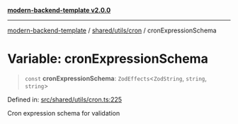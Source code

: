 [**modern-backend-template v2.0.0**](../../../../README.md)

***

[modern-backend-template](../../../../modules.md) / [shared/utils/cron](../README.md) / cronExpressionSchema

# Variable: cronExpressionSchema

> `const` **cronExpressionSchema**: `ZodEffects`\<`ZodString`, `string`, `string`\>

Defined in: [src/shared/utils/cron.ts:225](https://github.com/maemreyo/saas-4cus-nodejs/blob/1a77de11cd6eaefe66c31c7f5de281673fc25ce5/src/shared/utils/cron.ts#L225)

Cron expression schema for validation
